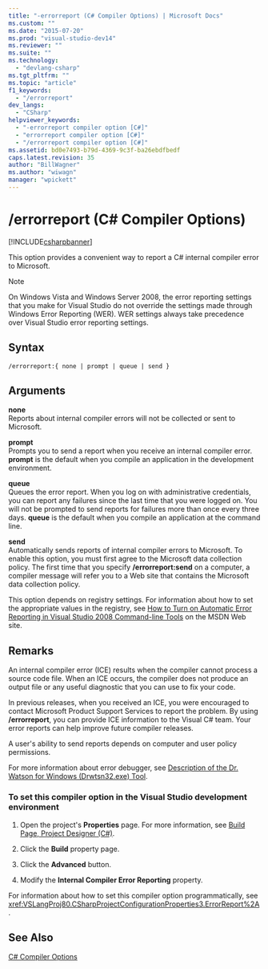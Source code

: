 ```yaml
---
title: "-errorreport (C# Compiler Options) | Microsoft Docs"
ms.custom: ""
ms.date: "2015-07-20"
ms.prod: "visual-studio-dev14"
ms.reviewer: ""
ms.suite: ""
ms.technology: 
  - "devlang-csharp"
ms.tgt_pltfrm: ""
ms.topic: "article"
f1_keywords: 
  - "/errorreport"
dev_langs: 
  - "CSharp"
helpviewer_keywords: 
  - "-errorreport compiler option [C#]"
  - "errorreport compiler option [C#]"
  - "/errorreport compiler option [C#]"
ms.assetid: bd0e7493-b79d-4369-9c3f-ba26ebdfbedf
caps.latest.revision: 35
author: "BillWagner"
ms.author: "wiwagn"
manager: "wpickett"
---
```

# /errorreport (C# Compiler Options)
[!INCLUDE[csharpbanner](../../../includes/csharpbanner.md)]

This option provides a convenient way to report a C# internal compiler error to Microsoft.  
  
> [!NOTE]
>  On Windows Vista and Windows Server 2008, the error reporting settings that you make for Visual Studio do not override the settings made through Windows Error Reporting (WER). WER settings always take precedence over Visual Studio error reporting settings.  
  
## Syntax  
  
```  
/errorreport:{ none | prompt | queue | send }  
```  
  
## Arguments  
 **none**  
 Reports about internal compiler errors will not be collected or sent to Microsoft.  
  
 **prompt**  
 Prompts you to send a report when you receive an internal compiler error. **prompt** is the default when you compile an application in the development environment.  
  
 **queue**  
 Queues the error report. When you log on with administrative credentials, you can report any failures since the last time that you were logged on. You will not be prompted to send reports for failures more than once every three days. **queue** is the default when you compile an application at the command line.  
  
 **send**  
 Automatically sends reports of internal compiler errors to Microsoft. To enable this option, you must first agree to the Microsoft data collection policy. The first time that you specify **/errorreport:send** on a computer, a compiler message will refer you to a Web site that contains the Microsoft data collection policy.  
  
 This option depends on registry settings. For information about how to set the appropriate values in the registry, see [How to Turn on Automatic Error Reporting in Visual Studio 2008 Command-line Tools](http://go.microsoft.com/fwlink/?LinkID=184695) on the MSDN Web site.  
  
## Remarks  
 An internal compiler error (ICE) results when the compiler cannot process a source code file. When an ICE occurs, the compiler does not produce an output file or any useful diagnostic that you can use to fix your code.  
  
 In previous releases, when you received an ICE, you were encouraged to contact Microsoft Product Support Services to report the problem. By using **/errorreport**, you can provide ICE information to the Visual C# team. Your error reports can help improve future compiler releases.  
  
 A user's ability to send reports depends on computer and user policy permissions.  
  
 For more information about error debugger, see [Description of the Dr. Watson for Windows (Drwtsn32.exe) Tool](http://go.microsoft.com/fwlink/?LinkId=147286).  
  
### To set this compiler option in the Visual Studio development environment  
  
1.  Open the project's **Properties** page. For more information, see [Build Page, Project Designer (C#)](/visual-studio/ide/reference/build-page-project-designer-csharp).  
  
2.  Click the **Build** property page.  
  
3.  Click the **Advanced** button.  
  
4.  Modify the **Internal Compiler Error Reporting** property.  
  
 For information about how to set this compiler option programmatically, see <xref:VSLangProj80.CSharpProjectConfigurationProperties3.ErrorReport%2A>.  
  
## See Also  
 [C# Compiler Options](../../../csharp/language-reference/compiler-options/index.md)